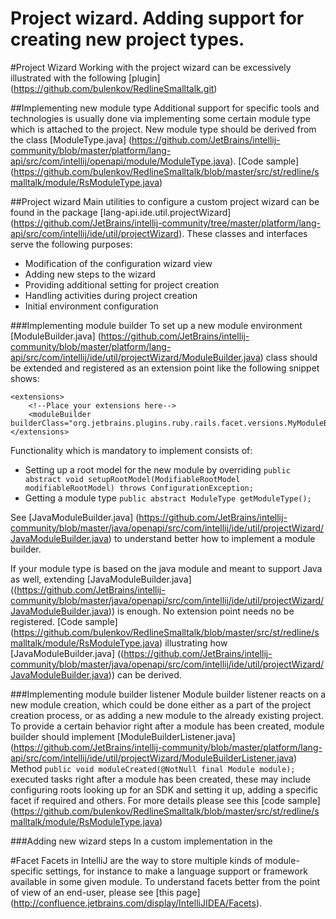 Project wizard. Adding support for creating new project types.
===============

#Project Wizard
Working with the project wizard can be excessively illustrated with the following
[plugin] (https://github.com/bulenkov/RedlineSmalltalk.git)

##Implementing new module type
Additional support for specific tools and technologies is usually done via implementing some certain module type which is attached to the project.
New module type should be derived from the class
[ModuleType.java] (https://github.com/JetBrains/intellij-community/blob/master/platform/lang-api/src/com/intellij/openapi/module/ModuleType.java).
[Code sample] (https://github.com/bulenkov/RedlineSmalltalk/blob/master/src/st/redline/smalltalk/module/RsModuleType.java)

##Project wizard
Main utilities to configure a custom project wizard can be found in the package
[lang-api.ide.util.projectWizard] (https://github.com/JetBrains/intellij-community/tree/master/platform/lang-api/src/com/intellij/ide/util/projectWizard).
These classes and interfaces serve the following purposes:

* Modification of the configuration wizard view
* Adding new steps to the wizard
* Providing additional setting for project creation
* Handling activities during project creation
* Initial environment configuration

###Implementing module builder
To set up a new module environment
[ModuleBuilder.java] (https://github.com/JetBrains/intellij-community/blob/master/platform/lang-api/src/com/intellij/ide/util/projectWizard/ModuleBuilder.java)
class should be extended and registered as an extension point like the following snippet shows:

    <extensions>
        <!--Place your extensions here-->
        <moduleBuilder builderClass="org.jetbrains.plugins.ruby.rails.facet.versions.MyModuleBuilder"/>
    </extensions>

Functionality which is mandatory to implement consists of:

* Setting up a root model for the new module by overriding ```public abstract void setupRootModel(ModifiableRootModel modifiableRootModel) throws ConfigurationException;```
* Getting a module type ```public abstract ModuleType getModuleType();```

See
[JavaModuleBuilder.java] (https://github.com/JetBrains/intellij-community/blob/master/java/openapi/src/com/intellij/ide/util/projectWizard/JavaModuleBuilder.java)
to understand better how to implement a module builder.

If your module type is based on the java module and meant to support Java as well, extending
[JavaModuleBuilder.java] ((https://github.com/JetBrains/intellij-community/blob/master/java/openapi/src/com/intellij/ide/util/projectWizard/JavaModuleBuilder.java))
is enough. No extension point needs no be registered.
[Code sample] (https://github.com/bulenkov/RedlineSmalltalk/blob/master/src/st/redline/smalltalk/module/RsModuleType.java)
illustrating how
[JavaModuleBuilder.java] ((https://github.com/JetBrains/intellij-community/blob/master/java/openapi/src/com/intellij/ide/util/projectWizard/JavaModuleBuilder.java))
can be derived.

###Implementing module builder listener
Module builder listener reacts on a new module creation, which could be done either as a part of the project creation process,
or as adding a new module to the already existing project.
To provide a certain behavior right after a module has been created, module builder should implement
[ModuleBuilderListener.java] (https://github.com/JetBrains/intellij-community/blob/master/platform/lang-api/src/com/intellij/ide/util/projectWizard/ModuleBuilderListener.java)
Method ```public void moduleCreated(@NotNull final Module module);``` executed tasks right after a module has been created,
these may include configuring roots looking up for an SDK and setting it up, adding a specific facet if required and others.
For more details please see this
[code sample] (https://github.com/bulenkov/RedlineSmalltalk/blob/master/src/st/redline/smalltalk/module/RsModuleType.java)

###Adding new wizard steps
In a custom implementation in the

#Facet
Facets in IntelliJ are the way to store multiple kinds of module-specific settings, for instance to make a language support or framework available in some given module.
To understand facets better from the point of view of an end-user, please see
[this page] (http://confluence.jetbrains.com/display/IntelliJIDEA/Facets).




